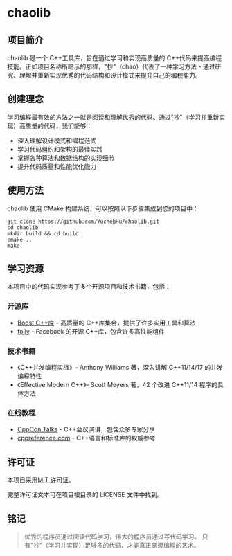 # chaolib

## 项目简介

chaolib 是一个 C++工具库，旨在通过学习和实现高质量的 C++代码来提高编程技能。正如项目名称所暗示的那样，"抄"（chao）代表了一种学习方法 - 通过研究、理解并重新实现优秀的代码结构和设计模式来提升自己的编程能力。

## 创建理念

学习编程最有效的方法之一就是阅读和理解优秀的代码。通过"抄"（学习并重新实现）高质量的代码，我们能够：

- 深入理解设计模式和编程范式
- 学习代码组织和架构的最佳实践
- 掌握各种算法和数据结构的实现细节
- 提升代码质量和性能优化能力

## 使用方法

chaolib 使用 CMake 构建系统，可以按照以下步骤集成到您的项目中：

```
git clone https://github.com/YuchebHu/chaolib.git
cd chaolib
mkdir build && cd build
cmake ..
make
```

## 学习资源

本项目中的代码实现参考了多个开源项目和技术书籍，包括：

### 开源库

- [Boost C++库](https://www.boost.org/) - 高质量的 C++库集合，提供了许多实用工具和算法
- [folly](https://github.com/facebook/folly) - Facebook 的开源 C++库，包含许多高性能组件

### 技术书籍

- 《C++并发编程实战》- Anthony Williams 著，深入讲解 C++11/14/17 的并发编程特性
- 《Effective Modern C++》- Scott Meyers 著，42 个改进 C++11/14 程序的具体方法

### 在线教程

- [CppCon Talks](https://www.youtube.com/user/CppCon) - C++会议演讲，包含众多专家分享
- [cppreference.com](https://en.cppreference.com/) - C++语言和标准库的权威参考

## 许可证

本项目采用[MIT 许可证](https://opensource.org/licenses/MIT)。

完整许可证文本可在项目根目录的 LICENSE 文件中找到。

## 铭记

> 优秀的程序员通过阅读代码学习，伟大的程序员通过写代码学习。
> 只有"抄"（学习并实现）足够多的代码，才能真正掌握编程的艺术。
